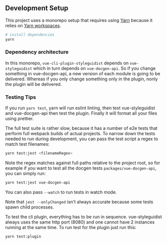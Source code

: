## Development Setup

This project uses a monorepo setup that requires using [Yarn](https://yarnpkg.com) because it relies on [Yarn workspaces](https://yarnpkg.com/blog/2017/08/02/introducing-workspaces/).

```sh
# install dependencies
yarn
```

### Dependency architecture

In this monorepo, `vue-cli-plugin-styleguidist` depends on `vue-styleguidist` which in turn depends on `vue-docgen-api`. So if you change something in vue-docgen-api, a new version of each module is going to be delivered. Whereas if you only change something only in the plugin, nonly the plugin will be delivered.

### Testing Tips

If you run `yarn test`, yarn will run eslint linting, then test vue-styleguidist and vue-docgen-api then test the plugin. Finally it will format all your files using prettier.

The full test suite is rather slow, because it has a number of e2e tests that perform full webpack builds of actual projects. To narrow down the tests needed to run during development, you can pass the test script a regex to match test filenames:

```sh
yarn test:jest <filenameRegex>
```

Note the regex matches against full paths relative to the project root, so for example if you want to test all the docgen tests `packages/vue-docgen-api`, you can simply run:

```sh
yarn test:jest vue-docgen-api
```

You can also pass `--watch` to run tests in watch mode.

Note that `jest --onlyChanged` isn't always accurate because some tests spawn child processes.

To test the cli plugin, everything has to be run in sequence. vue-styleguidist always uses the same http port (8080) and one cannot have 2 instances running at the same time. To run test for the plugin just run this:

```sh
yarn test:plugin
```
